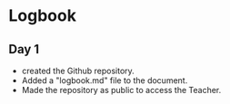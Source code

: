 # Logbook

## Day 1

- created the Github repository.
- Added a "logbook.md" file to the document.
- Made the repository as public to access the Teacher.
